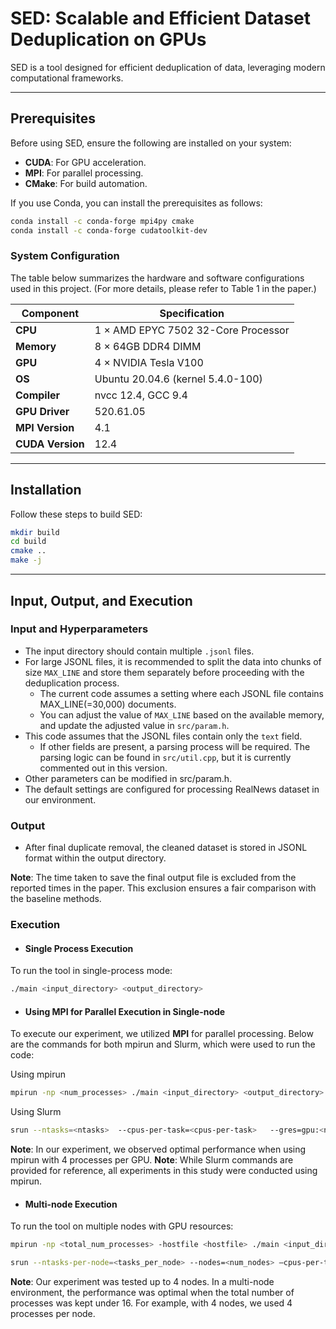 # SED: Scalable and Efficient Dataset Deduplication on GPUs

SED is a tool designed for efficient deduplication of data, leveraging modern computational frameworks.

---

## Prerequisites

Before using SED, ensure the following are installed on your system:

- ****CUDA****: For GPU acceleration.
- ****MPI****: For parallel processing.
- ****CMake****: For build automation.

If you use Conda, you can install the prerequisites as follows:

```bash
conda install -c conda-forge mpi4py cmake
conda install -c conda-forge cudatoolkit-dev
```

### System Configuration

The table below summarizes the hardware and software configurations used in this project.
(For more details, please refer to Table 1 in the paper.)

| Component         | Specification                       |
|------------------ |-------------------------------------|
| **CPU**           | 1 × AMD EPYC 7502 32-Core Processor |
| **Memory**        | 8 × 64GB DDR4 DIMM                  |
| **GPU**           | 4 × NVIDIA Tesla V100               |
| **OS**            | Ubuntu 20.04.6 (kernel 5.4.0-100)   |
| **Compiler**      | nvcc 12.4, GCC 9.4                  |
| **GPU Driver**    | 520.61.05                           |
| **MPI Version**   | 4.1                                 |
| **CUDA Version**  | 12.4                                |


---

## Installation

Follow these steps to build SED:

```bash
mkdir build
cd build
cmake ..
make -j
```

---

## Input, Output, and Execution

### Input and  Hyperparameters
- The input directory should contain multiple `.jsonl` files.
- For large JSONL files, it is recommended to split the data into chunks of size `MAX_LINE` and store them separately before proceeding with the deduplication process.
  - The current code assumes a setting where each JSONL file contains MAX_LINE(=30,000) documents.
  - You can adjust the value of `MAX_LINE` based on the available memory, and update the adjusted value in `src/param.h`.
- This code assumes that the JSONL files contain only the `text` field.  
  - If other fields are present, a parsing process will be required. The parsing logic can be found in `src/util.cpp`, but it is currently commented out in this version.
- Other parameters can be modified in src/param.h.
- The default settings are configured for processing RealNews dataset in our environment.

### Output
- After final duplicate removal, the cleaned dataset is stored in JSONL format within the output directory. 

**Note**: The time taken to save the final output file is excluded from the reported times in the paper. This exclusion ensures a fair comparison with the baseline methods.

### Execution

- ####  Single Process Execution
To run the tool in single-process mode:
```bash
./main <input_directory> <output_directory>
```

- #### Using MPI for Parallel Execution in Single-node
To execute our experiment, we utilized **MPI** for parallel processing. Below are the commands for both mpirun and Slurm, which were used to run the code:

Using mpirun
```bash
mpirun -np <num_processes> ./main <input_directory> <output_directory> 
```

Using Slurm
```bash
srun --ntasks=<ntasks>  --cpus-per-task=<cpus-per-task>   --gres=gpu:<num_gpus> --cpu-bind=cores --mpi=pmix --partition=<slurm partition>  ./main <input_directory> <output_directory>
```

**Note**: In our experiment, we observed optimal performance when using mpirun with 4 processes per GPU.
**Note**: While Slurm commands are provided for reference, all experiments in this study were conducted using mpirun.

- #### Multi-node Execution
To run the tool on multiple nodes with GPU resources:

```bash
mpirun -np <total_num_processes> -hostfile <hostfile> ./main <input_directory> <output_directory> 
```

```bash
srun --ntasks-per-node=<tasks_per_node> --nodes=<num_nodes> —cpus-per-task=<cpus-per-task> --gres=gpu:<num_gpus> --mpi=pmix --partition=<partition_name> ./main <input_directory> <output_directory>
```

**Note**: Our experiment was tested up to 4 nodes. In a multi-node environment, the performance was optimal when the total number of processes was kept under 16. For example, with 4 nodes, we used 4 processes per node.

